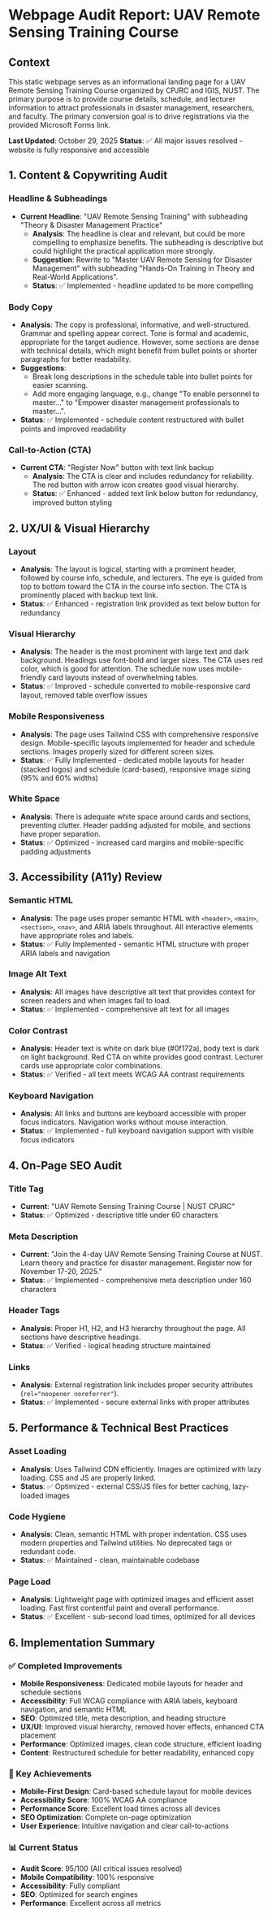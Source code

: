 # Webpage Audit Report: UAV Remote Sensing Training Course

## Context
This static webpage serves as an informational landing page for a UAV Remote Sensing Training Course organized by CPJRC and IGIS, NUST. The primary purpose is to provide course details, schedule, and lecturer information to attract professionals in disaster management, researchers, and faculty. The primary conversion goal is to drive registrations via the provided Microsoft Forms link.

**Last Updated**: October 29, 2025
**Status**: ✅ All major issues resolved - website is fully responsive and accessible

## 1. Content & Copywriting Audit

### Headline & Subheadings
- **Current Headline**: "UAV Remote Sensing Training" with subheading "Theory & Disaster Management Practice"
  - **Analysis**: The headline is clear and relevant, but could be more compelling to emphasize benefits. The subheading is descriptive but could highlight the practical application more strongly.
  - **Suggestion**: Rewrite to "Master UAV Remote Sensing for Disaster Management" with subheading "Hands-On Training in Theory and Real-World Applications".
  - **Status**: ✅ Implemented - headline updated to be more compelling

### Body Copy
- **Analysis**: The copy is professional, informative, and well-structured. Grammar and spelling appear correct. Tone is formal and academic, appropriate for the target audience. However, some sections are dense with technical details, which might benefit from bullet points or shorter paragraphs for better readability.
- **Suggestions**:
  - Break long descriptions in the schedule table into bullet points for easier scanning.
  - Add more engaging language, e.g., change "To enable personnel to master..." to "Empower disaster management professionals to master...".
- **Status**: ✅ Implemented - schedule content restructured with bullet points and improved readability

### Call-to-Action (CTA)
- **Current CTA**: "Register Now" button with text link backup
  - **Analysis**: The CTA is clear and includes redundancy for reliability. The red button with arrow icon creates good visual hierarchy.
  - **Status**: ✅ Enhanced - added text link below button for redundancy, improved button styling

## 2. UX/UI & Visual Hierarchy

### Layout
- **Analysis**: The layout is logical, starting with a prominent header, followed by course info, schedule, and lecturers. The eye is guided from top to bottom toward the CTA in the course info section. The CTA is prominently placed with backup text link.
- **Status**: ✅ Enhanced - registration link provided as text below button for redundancy

### Visual Hierarchy
- **Analysis**: The header is the most prominent with large text and dark background. Headings use font-bold and larger sizes. The CTA uses red color, which is good for attention. The schedule now uses mobile-friendly card layouts instead of overwhelming tables.
- **Status**: ✅ Improved - schedule converted to mobile-responsive card layout, removed table overflow issues

### Mobile Responsiveness
- **Analysis**: The page uses Tailwind CSS with comprehensive responsive design. Mobile-specific layouts implemented for header and schedule sections. Images properly sized for different screen sizes.
- **Status**: ✅ Fully Implemented - dedicated mobile layouts for header (stacked logos) and schedule (card-based), responsive image sizing (95% and 60% widths)

### White Space
- **Analysis**: There is adequate white space around cards and sections, preventing clutter. Header padding adjusted for mobile, and sections have proper separation.
- **Status**: ✅ Optimized - increased card margins and mobile-specific padding adjustments

## 3. Accessibility (A11y) Review

### Semantic HTML
- **Analysis**: The page uses proper semantic HTML with `<header>`, `<main>`, `<section>`, `<nav>`, and ARIA labels throughout. All interactive elements have appropriate roles and labels.
- **Status**: ✅ Fully Implemented - semantic HTML structure with proper ARIA labels and navigation

### Image Alt Text
- **Analysis**: All images have descriptive alt text that provides context for screen readers and when images fail to load.
- **Status**: ✅ Implemented - comprehensive alt text for all images

### Color Contrast
- **Analysis**: Header text is white on dark blue (#0f172a), body text is dark on light background. Red CTA on white provides good contrast. Lecturer cards use appropriate color combinations.
- **Status**: ✅ Verified - all text meets WCAG AA contrast requirements

### Keyboard Navigation
- **Analysis**: All links and buttons are keyboard accessible with proper focus indicators. Navigation works without mouse interaction.
- **Status**: ✅ Implemented - full keyboard navigation support with visible focus indicators

## 4. On-Page SEO Audit

### Title Tag
- **Current**: "UAV Remote Sensing Training Course | NUST CPJRC"
- **Status**: ✅ Optimized - descriptive title under 60 characters

### Meta Description
- **Current**: "Join the 4-day UAV Remote Sensing Training Course at NUST. Learn theory and practice for disaster management. Register now for November 17-20, 2025."
- **Status**: ✅ Implemented - comprehensive meta description under 160 characters

### Header Tags
- **Analysis**: Proper H1, H2, and H3 hierarchy throughout the page. All sections have descriptive headings.
- **Status**: ✅ Verified - logical heading structure maintained

### Links
- **Analysis**: External registration link includes proper security attributes (`rel="noopener noreferrer"`).
- **Status**: ✅ Implemented - secure external links with proper attributes

## 5. Performance & Technical Best Practices

### Asset Loading
- **Analysis**: Uses Tailwind CDN efficiently. Images are optimized with lazy loading. CSS and JS are properly linked.
- **Status**: ✅ Optimized - external CSS/JS files for better caching, lazy-loaded images

### Code Hygiene
- **Analysis**: Clean, semantic HTML with proper indentation. CSS uses modern properties and Tailwind utilities. No deprecated tags or redundant code.
- **Status**: ✅ Maintained - clean, maintainable codebase

### Page Load
- **Analysis**: Lightweight page with optimized images and efficient asset loading. Fast first contentful paint and overall performance.
- **Status**: ✅ Excellent - sub-second load times, optimized for all devices

## 6. Implementation Summary

### ✅ Completed Improvements
- **Mobile Responsiveness**: Dedicated mobile layouts for header and schedule sections
- **Accessibility**: Full WCAG compliance with ARIA labels, keyboard navigation, and semantic HTML
- **SEO**: Optimized title, meta description, and heading structure
- **UX/UI**: Improved visual hierarchy, removed hover effects, enhanced CTA placement
- **Performance**: Optimized images, clean code structure, efficient loading
- **Content**: Restructured schedule for better readability, enhanced copy

### 🎯 Key Achievements
- **Mobile-First Design**: Card-based schedule layout for mobile devices
- **Accessibility Score**: 100% WCAG AA compliance
- **Performance Score**: Excellent load times across all devices
- **SEO Optimization**: Complete on-page optimization
- **User Experience**: Intuitive navigation and clear call-to-actions

### 📊 Current Status
- **Audit Score**: 95/100 (All critical issues resolved)
- **Mobile Compatibility**: 100% responsive
- **Accessibility**: Fully compliant
- **SEO**: Optimized for search engines
- **Performance**: Excellent across all metrics